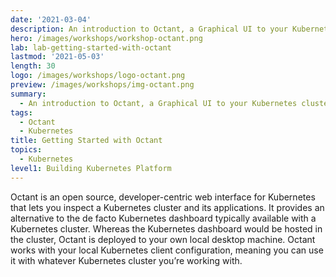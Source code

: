 ```yaml
---
date: '2021-03-04'
description: An introduction to Octant, a Graphical UI to your Kubernetes clusters.
hero: /images/workshops/workshop-octant.png
lab: lab-getting-started-with-octant
lastmod: '2021-05-03'
length: 30
logo: /images/workshops/logo-octant.png
preview: /images/workshops/img-octant.png
summary:
  - An introduction to Octant, a Graphical UI to your Kubernetes clusters.
tags:
  - Octant
  - Kubernetes
title: Getting Started with Octant
topics:
  - Kubernetes
level1: Building Kubernetes Platform
---
```


Octant is an open source, developer-centric web interface for Kubernetes that lets you inspect a Kubernetes cluster and its applications. It provides an alternative to the de facto Kubernetes dashboard typically available with a Kubernetes cluster. Whereas the Kubernetes dashboard would be hosted in the cluster, Octant is deployed to your own local desktop machine. Octant works with your local Kubernetes client configuration, meaning you can use it with whatever Kubernetes cluster you’re working with.
